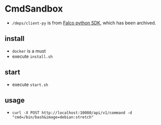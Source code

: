 # CmdSandbox

- `/deps/client-py` is from [Falco python SDK](https://github.com/falcosecurity/client-py), which has been archived.

## install

- `docker` is a must
- execute `install.sh`

## start

- execute `start.sh`

## usage

- `curl -X POST http://localhost:10080/api/v1/command -d "cmd=/bin/bash&image=debian:stretch"`
